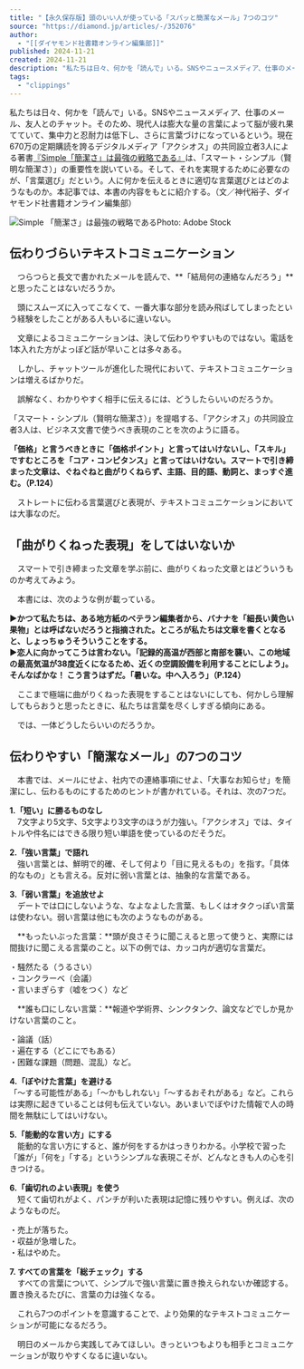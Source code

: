 ```yaml
---
title: "【永久保存版】頭のいい人が使っている「スパッと簡潔なメール」7つのコツ"
source: "https://diamond.jp/articles/-/352076"
author:
  - "[[ダイヤモンド社書籍オンライン編集部]]"
published: 2024-11-21
created: 2024-11-21
description: "私たちは日々、何かを「読んで」いる。SNSやニュースメディア、仕事のメール、友人とのチャット。そのため、現代人は膨大な量の言葉によって脳が疲れ果てていて、集中力と忍耐力は低下し、さらに言葉づけになっているという。現在670万の定期購読を誇るデジタルメディア「アクシオス」の共同設立者3人による著書『Simple「簡潔さ」は最強の戦略である』は、「スマート・シンプル（賢明な簡潔さ）」の重要性を説いている。そして、それを実現するために必要なのが、「言葉選び」だという。人に何かを伝えるときに適切な言葉選びとはどのようなものか。本記事では、本書の内容をもとに紹介する。（文／神代裕子、ダイヤモンド社書籍オンライン編集部）"
tags:
  - "clippings"
---
```

私たちは日々、何かを「読んで」いる。SNSやニュースメディア、仕事のメール、友人とのチャット。そのため、現代人は膨大な量の言葉によって脳が疲れ果てていて、集中力と忍耐力は低下し、さらに言葉づけになっているという。現在670万の定期購読を誇るデジタルメディア「アクシオス」の共同設立者3人による著書[『Simple「簡潔さ」は最強の戦略である』](https://www.amazon.co.jp/o/ASIN/4478117667/diamondinc-22/)は、「スマート・シンプル（賢明な簡潔さ）」の重要性を説いている。そして、それを実現するために必要なのが、「言葉選び」だという。人に何かを伝えるときに適切な言葉選びとはどのようなものか。本記事では、本書の内容をもとに紹介する。（文／神代裕子、ダイヤモンド社書籍オンライン編集部）

![Simple 「簡潔さ」は最強の戦略である](https://dol.ismcdn.jp/mwimgs/7/8/750/img_785d439fc79512a27547c90f61aab8fb224713.jpg)Photo: Adobe Stock

## 伝わりづらいテキストコミュニケーション

　つらつらと長文で書かれたメールを読んで、**「結局何の連絡なんだろう」**と思ったことはないだろうか。

　頭にスムーズに入ってこなくて、一番大事な部分を読み飛ばしてしまったという経験をしたことがある人もいるに違いない。

　文章によるコミュニケーションは、決して伝わりやすいものではない。電話を1本入れた方がよっぽど話が早いことは多々ある。

　しかし、チャットツールが進化した現代において、テキストコミュニケーションは増えるばかりだ。

　誤解なく、わかりやすく相手に伝えるには、どうしたらいいのだろうか。

「スマート・シンプル（賢明な簡潔さ）」を提唱する、「アクシオス」の共同設立者3人は、ビジネス文書で使うべき表現のことを次のように語る。

**「価格」と言うべきときに「価格ポイント」と言ってはいけないし、「スキル」ですむところを「コア・コンピタンス」と言ってはいけない。スマートで引き締まった文章は、ぐねぐねと曲がりくねらず、主語、目的語、動詞と、まっすぐ進む。（P.124）**

　ストレートに伝わる言葉選びと表現が、テキストコミュニケーションにおいては大事なのだ。

## 「曲がりくねった表現」をしてはいないか

　スマートで引き締まった文章を学ぶ前に、曲がりくねった文章とはどういうものか考えてみよう。

　本書には、次のような例が載っている。

**▶︎かつて私たちは、ある地方紙のベテラン編集者から、バナナを「細長い黄色い果物」とは呼ばないだろうと指摘された。ところが私たちは文章を書くとなると、しょっちゅうそういうことをする。  
▶︎恋人に向かってこうは言わない。「記録的高温が西部と南部を襲い、この地域の最高気温が38度近くになるため、近くの空調設備を利用することにしよう」。そんなばかな！ こう言うはずだ。「暑いな。中へ入ろう」（P.124）**

　ここまで極端に曲がりくねった表現をすることはないにしても、何かしら理解してもらおうと思ったときに、私たちは言葉を尽くしすぎる傾向にある。

　では、一体どうしたらいいのだろうか。

## 伝わりやすい「簡潔なメール」の7つのコツ

　本書では、メールにせよ、社内での連絡事項にせよ、「大事なお知らせ」を簡潔にし、伝わるものにするためのヒントが書かれている。それは、次の7つだ。

**1.「短い」に勝るものなし**  
　7文字より5文字、5文字より3文字のほうが力強い。「アクシオス」では、タイトルや件名にはできる限り短い単語を使っているのだそうだ。

**2.「強い言葉」で語れ**  
　強い言葉とは、鮮明で的確、そして何より「目に見えるもの」を指す。「具体的なもの」とも言える。反対に弱い言葉とは、抽象的な言葉である。

**3.「弱い言葉」を追放せよ**  
　デートでは口にしないような、なよなよした言葉、もしくはオタクっぽい言葉は使わない。弱い言葉は他にも次のようなものがある。

　**もったいぶった言葉：**頭が良さそうに聞こえると思って使うと、実際には間抜けに聞こえる言葉のこと。以下の例では、カッコ内が適切な言葉だ。

・騒然たる（うるさい）  
・コンクラーベ（会議）  
・言いまぎらす（嘘をつく）など

　**誰も口にしない言葉：**報道や学術界、シンクタンク、論文などでしか見かけない言葉のこと。

・論議（話）  
・遍在する（どこにでもある）  
・困難な課題（問題、混乱）など。

**4.「ぼやけた言葉」を避ける**  
「～する可能性がある」「～かもしれない」「～するおそれがある」など。これらは実際に起きていることは何も伝えていない。あいまいでぼやけた情報で人の時間を無駄にしてはいけない。

**5.「能動的な言い方」にする**  
　能動的な言い方にすると、誰が何をするかはっきりわかる。小学校で習った「誰が」「何を」「する」というシンプルな表現こそが、どんなときも人の心を引きつける。

**6.「歯切れのよい表現」を使う**  
　短くて歯切れがよく、パンチが利いた表現は記憶に残りやすい。例えば、次のようなものだ。

・売上が落ちた。  
・収益が急増した。  
・私はやめた。

**7\. すべての言葉を「総チェック」する**  
　すべての言葉について、シンプルで強い言葉に置き換えられないか確認する。置き換えるたびに、言葉の力は強くなる。

　これら7つのポイントを意識することで、より効果的なテキストコミュニケーションが可能になるだろう。

　明日のメールから実践してみてほしい。きっといつもよりも相手とコミュニケーションが取りやすくなるに違いない。